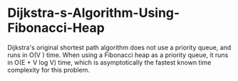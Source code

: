 # Dijkstra-s-Algorithm-Using-Fibonacci-Heap
Dijkstra's original shortest path algorithm does not use a priority queue, and runs in O(V ) time. When using a Fibonacci heap as a priority queue, it runs in O(E + V log V) time, which is asymptotically the fastest known time complexity for this problem.
